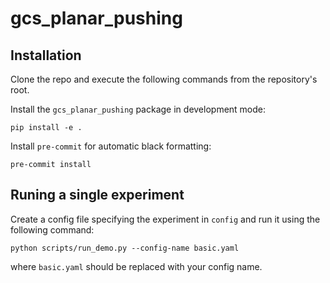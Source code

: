 # gcs_planar_pushing

## Installation

Clone the repo and execute the following commands from the repository's root.

Install the `gcs_planar_pushing` package in development mode:
```
pip install -e .
```

Install `pre-commit` for automatic black formatting:
```
pre-commit install
```

## Runing a single experiment

Create a config file specifying the experiment in `config` and run it using the following command:

```
python scripts/run_demo.py --config-name basic.yaml
```

where `basic.yaml` should be replaced with your config name.
